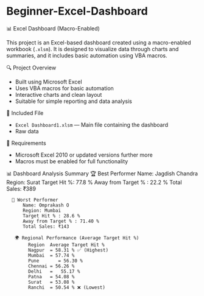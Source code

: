 # Beginner-Excel-Dashboard

 📊 Excel Dashboard (Macro-Enabled)

This project is an Excel-based dashboard created using a macro-enabled workbook (`.xlsm`). It is designed to visualize data through charts and summaries, and it includes basic automation using VBA macros.

 🔍 Project Overview

- Built using Microsoft Excel
- Uses VBA macros for basic automation
- Interactive charts and clean layout
- Suitable for simple reporting and data analysis

 📁 Included File

- `Excel Dashboard1.xlsm` — Main file containing the dashboard
- Raw data

🧾 Requirements

- Microsoft Excel 2010 or updated versions further more
- Macros must be enabled for full functionality

📊 Dashboard Analysis Summary
      🏆 Best Performer
          Name: Jagdish Chandra
          Region: Surat
          Target Hit %: 77.8 %
          Away from Target % : 22.2 %
          Total Sales: ₹389

      🚫 Worst Performer
          Name: Omprakash O
          Region: Mumbai
          Target Hit % : 28.6 %
          Away from Target % : 71.40 %
          Total Sales: ₹143

       🌍 Regional Performance (Average Target Hit %)
            Region	Average Target Hit %
            Nagpur 	= 58.31 % ✅ (Highest)
            Mumbai  = 57.74 %
            Pune	   = 56.30 %
            Chennai = 56.26 %
            Delhi   =	55.17 %
            Patna   = 54.08 %
            Surat   = 53.08 %
            Ranchi  = 50.54 % ❌ (Lowest)
